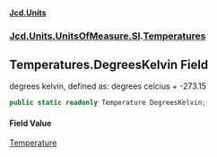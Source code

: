 #### [Jcd.Units](index.md 'index')
### [Jcd.Units.UnitsOfMeasure.SI](Jcd.Units.UnitsOfMeasure.SI.md 'Jcd.Units.UnitsOfMeasure.SI').[Temperatures](Temperatures.md 'Jcd.Units.UnitsOfMeasure.SI.Temperatures')

## Temperatures.DegreesKelvin Field

degrees kelvin, defined as: degrees celcius + -273.15

```csharp
public static readonly Temperature DegreesKelvin;
```

#### Field Value
[Temperature](Temperature.md 'Jcd.Units.UnitTypes.Temperature')